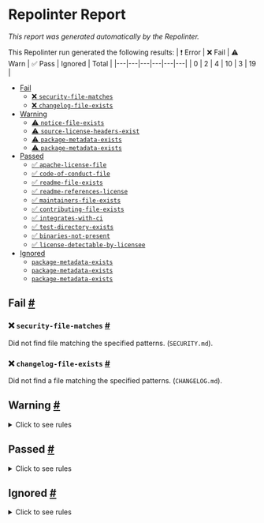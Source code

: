 # Repolinter Report

*This report was generated automatically by the Repolinter.*

This Repolinter run generated the following results:
| ❗  Error | ❌  Fail | ⚠️  Warn | ✅  Pass | Ignored | Total |
|---|---|---|---|---|---|
| 0 | 2 | 4 | 10 | 3 | 19 |

- [Fail](#user-content-fail)
  - [❌ `security-file-matches`](#user-content--security-file-matches)
  - [❌ `changelog-file-exists`](#user-content--changelog-file-exists)
- [Warning](#user-content-warning)
  - [⚠️ `notice-file-exists`](#user-content--notice-file-exists)
  - [⚠️ `source-license-headers-exist`](#user-content--source-license-headers-exist)
  - [⚠️ `package-metadata-exists`](#user-content--package-metadata-exists)
  - [⚠️ `package-metadata-exists`](#user-content--package-metadata-exists)
- [Passed](#user-content-passed)
  - [✅ `apache-license-file`](#user-content--apache-license-file)
  - [✅ `code-of-conduct-file`](#user-content--code-of-conduct-file)
  - [✅ `readme-file-exists`](#user-content--readme-file-exists)
  - [✅ `readme-references-license`](#user-content--readme-references-license)
  - [✅ `maintainers-file-exists`](#user-content--maintainers-file-exists)
  - [✅ `contributing-file-exists`](#user-content--contributing-file-exists)
  - [✅ `integrates-with-ci`](#user-content--integrates-with-ci)
  - [✅ `test-directory-exists`](#user-content--test-directory-exists)
  - [✅ `binaries-not-present`](#user-content--binaries-not-present)
  - [✅ `license-detectable-by-licensee`](#user-content--license-detectable-by-licensee)
- [Ignored](#user-content-ignored)
  - [`package-metadata-exists`](#user-content-package-metadata-exists)
  - [`package-metadata-exists`](#user-content-package-metadata-exists)
  - [`package-metadata-exists`](#user-content-package-metadata-exists)

## Fail <a href="#user-content-fail" id="fail">#</a>

### ❌ `security-file-matches` <a href="#user-content--security-file-matches" id="-security-file-matches">#</a>

Did not find file matching the specified patterns. (`SECURITY.md`).

### ❌ `changelog-file-exists` <a href="#user-content--changelog-file-exists" id="-changelog-file-exists">#</a>

Did not find a file matching the specified patterns. (`CHANGELOG.md`).


## Warning <a href="#user-content-warning" id="warning">#</a>

<details>
<summary>Click to see rules</summary>

### ⚠️ `notice-file-exists` <a href="#user-content--notice-file-exists" id="-notice-file-exists">#</a>

Did not find a file matching the specified patterns. (`NOTICE*`).

### ⚠️ `source-license-headers-exist` <a href="#user-content--source-license-headers-exist" id="-source-license-headers-exist">#</a>

Below is a list of files or patterns that failed:

- `examples/supplychain-app/besu/smartContracts/compile.js`: The first 7 lines do not contain the pattern(s): Copyright, License.
- `examples/supplychain-app/besu/smartContracts/deploy.js`: The first 7 lines do not contain the pattern(s): Copyright, License.
- `examples/supplychain-app/corda/express_nodeJS/api.js`: The first 7 lines do not contain the pattern(s): Copyright, License.
- `examples/supplychain-app/corda/express_nodeJS/app.js`: The first 7 lines do not contain the pattern(s): Copyright, License.
- `examples/supplychain-app/corda/express_nodeJS/config.js`: The first 7 lines do not contain the pattern(s): Copyright, License.
- `examples/supplychain-app/fabric/express_nodeJs/api.js`: The first 7 lines do not contain the pattern(s): Copyright, License.
- `examples/supplychain-app/fabric/express_nodeJs/app.js`: The first 7 lines do not contain the pattern(s): Copyright, License.
- `examples/supplychain-app/fabric/express_nodeJs/config.js`: The first 7 lines do not contain the pattern(s): Copyright, License.
- `examples/supplychain-app/quorum/express_nodeJS/app.js`: The first 7 lines do not contain the pattern(s): Copyright, License.
- `examples/supplychain-app/quorum/express_nodeJS/config.js`: The first 7 lines do not contain the pattern(s): Copyright, License.
- `examples/supplychain-app/quorum/express_nodeJS/web3services.js`: The first 7 lines do not contain the pattern(s): Copyright, License.
- `examples/supplychain-app/quorum/smartContracts/compile.js`: The first 7 lines do not contain the pattern(s): Copyright, License.
- `examples/supplychain-app/quorum/smartContracts/deploy.js`: The first 7 lines do not contain the pattern(s): Copyright, License.
- `examples/supplychain-app/quorum/smartContracts/truffle-config.js`: The first 7 lines do not contain the pattern(s): Copyright, License.
- `examples/supplychain-app/supplychain-frontend/src/App.js`: The first 7 lines do not contain the pattern(s): Copyright, License.
- `examples/supplychain-app/supplychain-frontend/src/App.test.js`: The first 7 lines do not contain the pattern(s): Copyright, License.
- `examples/supplychain-app/supplychain-frontend/src/desktopStyles.js`: The first 7 lines do not contain the pattern(s): Copyright, License.
- `examples/supplychain-app/supplychain-frontend/src/index.js`: The first 7 lines do not contain the pattern(s): Copyright, License.
- `examples/supplychain-app/supplychain-frontend/src/mobileStyles.js`: The first 7 lines do not contain the pattern(s): Copyright, License.
- `examples/supplychain-app/supplychain-frontend/src/serviceWorker.js`: The first 7 lines do not contain the pattern(s): Copyright, License.
- `examples/supplychain-app/supplychain-frontend/src/setupProxy.js`: The first 7 lines do not contain the pattern(s): Copyright, License.
- `examples/supplychain-app/corda/express_nodeJS/controllers/container.js`: The first 7 lines do not contain the pattern(s): Copyright, License.
- `examples/supplychain-app/corda/express_nodeJS/controllers/general.js`: The first 7 lines do not contain the pattern(s): Copyright, License.
- `examples/supplychain-app/corda/express_nodeJS/controllers/index.js`: The first 7 lines do not contain the pattern(s): Copyright, License.
- `examples/supplychain-app/corda/express_nodeJS/controllers/product.js`: The first 7 lines do not contain the pattern(s): Copyright, License.
- `examples/supplychain-app/fabric/chaincode_rest_server/rest-server/bootstrap-server.js`: The first 7 lines do not contain the pattern(s): Copyright, License.
- `examples/supplychain-app/fabric/express_nodeJs/controllers/container.js`: The first 7 lines do not contain the pattern(s): Copyright, License.
- `examples/supplychain-app/fabric/express_nodeJs/controllers/general.js`: The first 7 lines do not contain the pattern(s): Copyright, License.
- `examples/supplychain-app/fabric/express_nodeJs/controllers/index.js`: The first 7 lines do not contain the pattern(s): Copyright, License.
- `examples/supplychain-app/fabric/express_nodeJs/controllers/product.js`: The first 7 lines do not contain the pattern(s): Copyright, License.
- `examples/supplychain-app/quorum/express_nodeJS/ABI/productABI.js`: The first 7 lines do not contain the pattern(s): Copyright, License.
- `examples/supplychain-app/quorum/express_nodeJS/controllers/container.js`: The first 7 lines do not contain the pattern(s): Copyright, License.
- `examples/supplychain-app/quorum/express_nodeJS/controllers/general.js`: The first 7 lines do not contain the pattern(s): Copyright, License.
- `examples/supplychain-app/quorum/express_nodeJS/controllers/index.js`: The first 7 lines do not contain the pattern(s): Copyright, License.
- `examples/supplychain-app/quorum/express_nodeJS/controllers/product.js`: The first 7 lines do not contain the pattern(s): Copyright, License.
- `examples/supplychain-app/quorum/smartContracts/migrations/1_initial_migration.js`: The first 7 lines do not contain the pattern(s): Copyright, License.
- `examples/supplychain-app/quorum/smartContracts/migrations/2_general_contract.js`: The first 7 lines do not contain the pattern(s): Copyright, License.
- `examples/supplychain-app/quorum/smartContracts/test/GeneralContract.js`: The first 7 lines do not contain the pattern(s): Copyright, License.
- `examples/supplychain-app/supplychain-frontend/src/util/getTimezone.js`: The first 7 lines do not contain the pattern(s): Copyright, License.
- `examples/supplychain-app/supplychain-frontend/src/util/numberPadding.js`: The first 7 lines do not contain the pattern(s): Copyright, License.
- `examples/supplychain-app/supplychain-frontend/src/util/parseName.js`: The first 7 lines do not contain the pattern(s): Copyright, License.
- `platforms/r3-corda/images/doorman/website/brunch-config.js`: The first 7 lines do not contain the pattern(s): Copyright, License.
- `platforms/r3-corda/images/networkmap/website/brunch-config.js`: The first 7 lines do not contain the pattern(s): Copyright, License.
- `examples/supplychain-app/supplychain-frontend/src/containers/desktop/ContainerDetails.js`: The first 7 lines do not contain the pattern(s): Copyright, License.
- `examples/supplychain-app/supplychain-frontend/src/containers/desktop/Dashboard.js`: The first 7 lines do not contain the pattern(s): Copyright, License.
- `examples/supplychain-app/supplychain-frontend/src/containers/desktop/ProductMap.js`: The first 7 lines do not contain the pattern(s): Copyright, License.
- `examples/supplychain-app/supplychain-frontend/src/containers/desktop/QrGen.js`: The first 7 lines do not contain the pattern(s): Copyright, License.
- `examples/supplychain-app/supplychain-frontend/src/containers/mobile/ContainerDetails.js`: The first 7 lines do not contain the pattern(s): Copyright, License.
- `examples/supplychain-app/supplychain-frontend/src/containers/mobile/CreateContainer.js`: The first 7 lines do not contain the pattern(s): Copyright, License.
- `examples/supplychain-app/supplychain-frontend/src/containers/mobile/DashboardQrScan.js`: The first 7 lines do not contain the pattern(s): Copyright, License.
- `examples/supplychain-app/supplychain-frontend/src/containers/mobile/LocationDetails.js`: The first 7 lines do not contain the pattern(s): Copyright, License.
- `examples/supplychain-app/supplychain-frontend/src/containers/mobile/PackageGood.js`: The first 7 lines do not contain the pattern(s): Copyright, License.
- `examples/supplychain-app/supplychain-frontend/src/containers/mobile/ProductDetails.js`: The first 7 lines do not contain the pattern(s): Copyright, License.
- `examples/supplychain-app/supplychain-frontend/src/containers/mobile/QrReader.js`: The first 7 lines do not contain the pattern(s): Copyright, License.
- `examples/supplychain-app/supplychain-frontend/src/util/api/supplyChainRequests.js`: The first 7 lines do not contain the pattern(s): Copyright, License.
- `platforms/r3-corda/images/doorman/website/app/initialize.js`: The first 7 lines do not contain the pattern(s): Copyright, License.
- `platforms/r3-corda/images/networkmap/website/app/initialize.js`: The first 7 lines do not contain the pattern(s): Copyright, License.
- `platforms/r3-corda/images/doorman/website/app/scripts/geoCode.js`: The first 7 lines do not contain the pattern(s): Copyright, License.
- `platforms/r3-corda/images/doorman/website/app/scripts/headersList.js`: The first 7 lines do not contain the pattern(s): Copyright, License.
- `platforms/r3-corda/images/doorman/website/app/scripts/jwtProcess.js`: The first 7 lines do not contain the pattern(s): Copyright, License.
- `platforms/r3-corda/images/doorman/website/app/scripts/processData.js`: The first 7 lines do not contain the pattern(s): Copyright, License.
- `platforms/r3-corda/images/doorman/website/app/scripts/restCalls.js`: The first 7 lines do not contain the pattern(s): Copyright, License.
- `platforms/r3-corda/images/networkmap/website/app/scripts/geoCode.js`: The first 7 lines do not contain the pattern(s): Copyright, License.
- `platforms/r3-corda/images/networkmap/website/app/scripts/headersList.js`: The first 7 lines do not contain the pattern(s): Copyright, License.
- `platforms/r3-corda/images/networkmap/website/app/scripts/jwtProcess.js`: The first 7 lines do not contain the pattern(s): Copyright, License.
- `platforms/r3-corda/images/networkmap/website/app/scripts/processData.js`: The first 7 lines do not contain the pattern(s): Copyright, License.
- `platforms/r3-corda/images/networkmap/website/app/scripts/restCalls.js`: The first 7 lines do not contain the pattern(s): Copyright, License.
- `platforms/r3-corda/images/doorman/website/app/components/DisplayBraid/DisplayBraid.js`: The first 7 lines do not contain the pattern(s): Copyright, License.
- `platforms/r3-corda/images/doorman/website/app/components/Map/MyMap.js`: The first 7 lines do not contain the pattern(s): Copyright, License.
- `platforms/r3-corda/images/doorman/website/app/components/Metrics/Metrics.js`: The first 7 lines do not contain the pattern(s): Copyright, License.
- `platforms/r3-corda/images/doorman/website/app/components/Modal/Modal.js`: The first 7 lines do not contain the pattern(s): Copyright, License.
- `platforms/r3-corda/images/doorman/website/app/components/Nav/Nav.js`: The first 7 lines do not contain the pattern(s): Copyright, License.
- `platforms/r3-corda/images/doorman/website/app/components/Sidebar/Sidebar.js`: The first 7 lines do not contain the pattern(s): Copyright, License.
- `platforms/r3-corda/images/doorman/website/app/components/Spinner/Spinner.js`: The first 7 lines do not contain the pattern(s): Copyright, License.
- `platforms/r3-corda/images/doorman/website/app/components/Table/Table.js`: The first 7 lines do not contain the pattern(s): Copyright, License.
- `platforms/r3-corda/images/doorman/website/app/containers/App/App.js`: The first 7 lines do not contain the pattern(s): Copyright, License.
- `platforms/r3-corda/images/doorman/website/app/containers/Default/Default.js`: The first 7 lines do not contain the pattern(s): Copyright, License.
- `platforms/r3-corda/images/doorman/website/app/containers/Login/Login.js`: The first 7 lines do not contain the pattern(s): Copyright, License.
- `platforms/r3-corda/images/doorman/website/app/containers/Page/Page.js`: The first 7 lines do not contain the pattern(s): Copyright, License.
- `platforms/r3-corda/images/networkmap/website/app/components/DisplayBraid/DisplayBraid.js`: The first 7 lines do not contain the pattern(s): Copyright, License.
- `platforms/r3-corda/images/networkmap/website/app/components/Map/MyMap.js`: The first 7 lines do not contain the pattern(s): Copyright, License.
- `platforms/r3-corda/images/networkmap/website/app/components/Metrics/Metrics.js`: The first 7 lines do not contain the pattern(s): Copyright, License.
- `platforms/r3-corda/images/networkmap/website/app/components/Modal/Modal.js`: The first 7 lines do not contain the pattern(s): Copyright, License.
- `platforms/r3-corda/images/networkmap/website/app/components/Nav/Nav.js`: The first 7 lines do not contain the pattern(s): Copyright, License.
- `platforms/r3-corda/images/networkmap/website/app/components/Sidebar/Sidebar.js`: The first 7 lines do not contain the pattern(s): Copyright, License.
- `platforms/r3-corda/images/networkmap/website/app/components/Spinner/Spinner.js`: The first 7 lines do not contain the pattern(s): Copyright, License.
- `platforms/r3-corda/images/networkmap/website/app/components/Table/Table.js`: The first 7 lines do not contain the pattern(s): Copyright, License.
- `platforms/r3-corda/images/networkmap/website/app/containers/App/App.js`: The first 7 lines do not contain the pattern(s): Copyright, License.
- `platforms/r3-corda/images/networkmap/website/app/containers/Default/Default.js`: The first 7 lines do not contain the pattern(s): Copyright, License.
- `platforms/r3-corda/images/networkmap/website/app/containers/Login/Login.js`: The first 7 lines do not contain the pattern(s): Copyright, License.
- `platforms/r3-corda/images/networkmap/website/app/containers/Page/Page.js`: The first 7 lines do not contain the pattern(s): Copyright, License.
- `platforms/r3-corda/images/doorman/website/app/containers/Pages/Braid/Braid.js`: The first 7 lines do not contain the pattern(s): Copyright, License.
- `platforms/r3-corda/images/doorman/website/app/containers/Pages/Home/Home.js`: The first 7 lines do not contain the pattern(s): Copyright, License.
- `platforms/r3-corda/images/doorman/website/app/containers/Pages/Swagger/Swagger.js`: The first 7 lines do not contain the pattern(s): Copyright, License.
- `platforms/r3-corda/images/networkmap/website/app/containers/Pages/Braid/Braid.js`: The first 7 lines do not contain the pattern(s): Copyright, License.
- `platforms/r3-corda/images/networkmap/website/app/containers/Pages/Home/Home.js`: The first 7 lines do not contain the pattern(s): Copyright, License.
- `platforms/r3-corda/images/networkmap/website/app/containers/Pages/Swagger/Swagger.js`: The first 7 lines do not contain the pattern(s): Copyright, License.
- `examples/supplychain-app/fabric/chaincode_rest_server/chaincode/common/Container.go`: The first 7 lines do not contain the pattern(s): Copyright, License.
- `examples/supplychain-app/fabric/chaincode_rest_server/chaincode/common/ContainerRequest.go`: The first 7 lines do not contain the pattern(s): Copyright, License.
- `examples/supplychain-app/fabric/chaincode_rest_server/chaincode/common/History.go`: The first 7 lines do not contain the pattern(s): Copyright, License.
- `examples/supplychain-app/fabric/chaincode_rest_server/chaincode/common/Identity.go`: The first 7 lines do not contain the pattern(s): Copyright, License.
- `examples/supplychain-app/fabric/chaincode_rest_server/chaincode/common/Product.go`: The first 7 lines do not contain the pattern(s): Copyright, License.
- `examples/supplychain-app/fabric/chaincode_rest_server/chaincode/common/ProductRequest.go`: The first 7 lines do not contain the pattern(s): Copyright, License.
- `examples/supplychain-app/fabric/chaincode_rest_server/chaincode/common/UpdateRequest.go`: The first 7 lines do not contain the pattern(s): Copyright, License.
- `examples/supplychain-app/fabric/chaincode_rest_server/chaincode/supplychain/Common.go`: The first 7 lines do not contain the pattern(s): Copyright, License.
- `examples/supplychain-app/fabric/chaincode_rest_server/chaincode/supplychain/Common_test.go`: The first 7 lines do not contain the pattern(s): Copyright, License.
- `examples/supplychain-app/fabric/chaincode_rest_server/chaincode/supplychain/Container.go`: The first 7 lines do not contain the pattern(s): Copyright, License.
- `examples/supplychain-app/fabric/chaincode_rest_server/chaincode/supplychain/Container_test.go`: The first 7 lines do not contain the pattern(s): Copyright, License.
- `examples/supplychain-app/fabric/chaincode_rest_server/chaincode/supplychain/Product.go`: The first 7 lines do not contain the pattern(s): Copyright, License.
- `examples/supplychain-app/fabric/chaincode_rest_server/chaincode/supplychain/Product_test.go`: The first 7 lines do not contain the pattern(s): Copyright, License.
- `examples/supplychain-app/fabric/chaincode_rest_server/chaincode/supplychain/SupplyChain.go`: The first 7 lines do not contain the pattern(s): Copyright, License.
- `examples/supplychain-app/fabric/chaincode_rest_server/chaincode/supplychain/cmd/main.go`: The first 7 lines do not contain the pattern(s): Copyright, License.

### ⚠️ `package-metadata-exists` <a href="#user-content--package-metadata-exists" id="-package-metadata-exists">#</a>

Did not find a file matching the specified patterns. (`package.json`).

### ⚠️ `package-metadata-exists` <a href="#user-content--package-metadata-exists" id="-package-metadata-exists">#</a>

Did not find a file matching the specified patterns. Below is a list of files or patterns that failed:

- `setup.py`
- `requirements.txt`

</details>

## Passed <a href="#user-content-passed" id="passed">#</a>

<details>
<summary>Click to see rules</summary>

### ✅ `apache-license-file` <a href="#user-content--apache-license-file" id="-apache-license-file">#</a>

Contains Apache License.*Version 2.0 (`LICENSE`).

### ✅ `code-of-conduct-file` <a href="#user-content--code-of-conduct-file" id="-code-of-conduct-file">#</a>

Contains https://wiki.hyperledger.org/community/hyperledger-project-code-of-conduct (`CODE_OF_CONDUCT.md`).

### ✅ `readme-file-exists` <a href="#user-content--readme-file-exists" id="-readme-file-exists">#</a>

Found file (`README.md`).

### ✅ `readme-references-license` <a href="#user-content--readme-references-license" id="-readme-references-license">#</a>

Contains license (`README.md`).

### ✅ `maintainers-file-exists` <a href="#user-content--maintainers-file-exists" id="-maintainers-file-exists">#</a>

Found file (`MAINTAINERS.md`).

### ✅ `contributing-file-exists` <a href="#user-content--contributing-file-exists" id="-contributing-file-exists">#</a>

Found file (`CONTRIBUTING.md`).

### ✅ `integrates-with-ci` <a href="#user-content--integrates-with-ci" id="-integrates-with-ci">#</a>

Found file (`.circleci/config.yml`).

### ✅ `test-directory-exists` <a href="#user-content--test-directory-exists" id="-test-directory-exists">#</a>

Found file (`examples/identity-app/tests`).

### ✅ `binaries-not-present` <a href="#user-content--binaries-not-present" id="-binaries-not-present">#</a>

Excluded file type doesn't exist. (`**/*.exe,**/*.dll,!**/node_modules/**`).

### ✅ `license-detectable-by-licensee` <a href="#user-content--license-detectable-by-licensee" id="-license-detectable-by-licensee">#</a>

Licensee identified the license for project: Apache-2.0.

</details>

## Ignored <a href="#user-content-ignored" id="ignored">#</a>

<details>
<summary>Click to see rules</summary>

### `package-metadata-exists` <a href="#user-content-package-metadata-exists" id="package-metadata-exists">#</a>

This rule was ignored for the following reason: ignored due to unsatisfied condition(s): "language=go"

### `package-metadata-exists` <a href="#user-content-package-metadata-exists" id="package-metadata-exists">#</a>

This rule was ignored for the following reason: ignored due to unsatisfied condition(s): "language=ruby"

### `package-metadata-exists` <a href="#user-content-package-metadata-exists" id="package-metadata-exists">#</a>

This rule was ignored for the following reason: ignored due to unsatisfied condition(s): "language=java"

</details>

